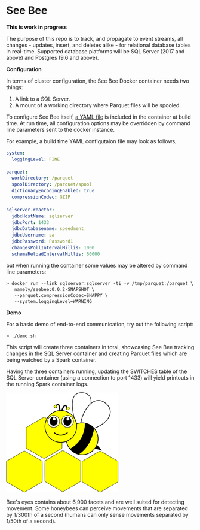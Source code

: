 # See Bee


**This is work in progress**

The purpose of this repo is to track, and propagate to event streams,
all changes - updates, insert, and deletes alike - for relational 
database tables in real-time. Supported database platforms will be 
SQL Server (2017 and above) and Postgres (9.6 and above).

**Configuration**

In terms of cluster configuration, the See Bee Docker container needs two things:

1. A link to a SQL Server.
2. A mount of a working directory where Parquet files will be spooled.

To configure See Bee itself, [a YAML file](applications/sql-server-parquet-application/default-config.yaml)
is included in the container at build 
time. At run time, all configuration options may be overridden by command line
parameters sent to the docker instance.

For example, a build time YAML configutaion file may look as follows,

```yaml
system:
  loggingLevel: FINE

parquet:
  workDirectory: /parquet
  spoolDirectory: /parquet/spool
  dictionaryEncodingEnabled: true
  compressionCodec: GZIP

sqlserver-reactor:
  jdbcHostName: sqlserver
  jdbcPort: 1433
  jdbcDatabasename: speedment
  jdbcUsername: sa
  jdbcPassword: Password1
  changesPollIntervalMillis: 1000
  schemaReloadIntervalMillis: 60000
```

but when running the container some values may be altered by command line 
parameters:

```commandline
> docker run --link sqlserver:sqlserver -ti -v /tmp/parquet:/parquet \
   namely/seebee:0.0.2-SNAPSHOT \
   --parquet.compressionCodec=SNAPPY \
   --system.loggingLevel=WARNING
```

**Demo**

For a basic demo of end-to-end communication, try out the following script:

```commandline
> ./demo.sh
```

This script will create three containers in total, showcasing See Bee tracking changes in 
the SQL Server container and creating Parquet files which are being watched by a Spark container.
 
Having the three containers running, updating the SWITCHES table of the SQL Server 
container (using a connection to port 1433) will yield printouts in the running Spark 
container logs.

![See Bee](logo/see-bee.png)

Bee's eyes contains about 6,900 facets and are well suited for detecting movement.
Some honeybees can perceive movements that are separated by 1/300th of a second
(humans can only sense movements separated by 1/50th of a second).